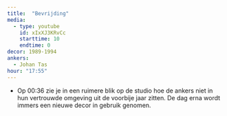 ```yaml
---
title:  "Bevrijding"
media:
  - type: youtube
    id: xIxXJ3KRvCc
    starttime: 10
    endtime: 0
decor: 1989-1994
ankers:
  - Johan Tas
hour: "17:55"
---
```


* Op <span class="moment-inline" data-sec="36">00:36</span> zie je in een ruimere blik op de studio hoe de ankers niet in hun vertrouwde omgeving uit de voorbije jaar zitten. De dag erna wordt immers een nieuwe decor in gebruik genomen.
